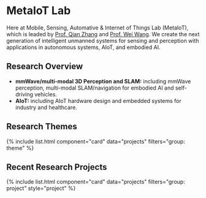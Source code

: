 ---
---

# MetaIoT Lab
Here at Mobile, Sensing, Automative & Internet of Things Lab (MetaIoT), which is leaded by [Prof. Qian Zhang](https://www.cse.ust.hk/~qianzh/) and [Prof. Wei Wang](https://metaiot.group/weiwang.html). We create the next generation of intelligent unmanned systems for sensing and perception with applications in autonomous systems, AIoT, and embodied AI.

## Research Overview
- **mmWave/multi-modal 3D Perception and SLAM:** including mmWave perception, multi-modal SLAM/navigation for embodied AI and self-driving vehicles.
- **AIoT:** including AIoT hardware design and embedded systems for industry and healthcare.




## Research Themes

{% include list.html component="card" data="projects" filters="group: theme" %}


## Recent Research Projects

{% include list.html component="card" data="projects" filters="group: project" style="project" %}
